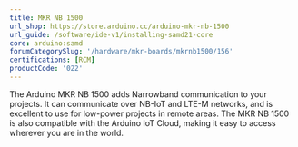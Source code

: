 ```yaml
---
title: MKR NB 1500
url_shop: https://store.arduino.cc/arduino-mkr-nb-1500
url_guide: /software/ide-v1/installing-samd21-core
core: arduino:samd
forumCategorySlug: '/hardware/mkr-boards/mkrnb1500/156'
certifications: [RCM]
productCode: '022'
---
```


The Arduino MKR NB 1500 adds Narrowband communication to your projects. It can communicate over NB-IoT and LTE-M networks, and is excellent to use for low-power projects in remote areas. The MKR NB 1500 is also compatible with the Arduino IoT Cloud, making it easy to access wherever you are in the world.